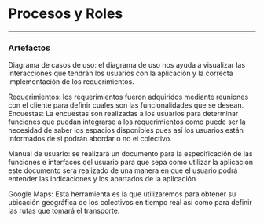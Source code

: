 # Procesos y Roles 
---

### Artefactos

Diagrama de casos de uso: el diagrama de uso nos ayuda a visualizar las interacciones que tendrán los usuarios con la aplicación y la correcta implementación de los requerimientos.

Requerimientos: los requerimientos fueron adquiridos mediante reuniones con el cliente para definir cuales son las funcionalidades que se desean.
Encuestas: La encuestas son realizadas a los usuarios para determinar funciones que puedan integrarse a los requerimientos como puede ser  la necesidad de saber los espacios disponibles pues así los usuarios están informados de si podrán abordar o no el colectivo.

Manual de usuario: se realizará un documento para la especificación de las funciones e interfaces del usuario para que sepa como utilizar la aplicación este documento será realizado de una manera en que el usuario podrá entender las indicaciones y los apartados de la aplicación.

Google Maps: Esta herramienta es la que utilizaremos para obtener su ubicación geográfica de los  colectivos en tiempo real así como para definir las rutas que tomará el transporte.




